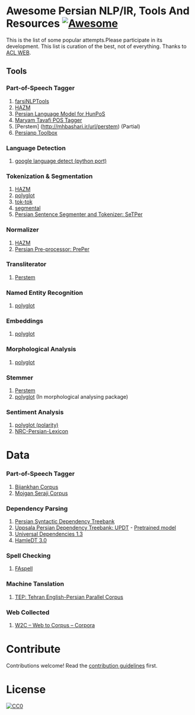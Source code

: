# Awesome Persian NLP/IR, Tools And Resources [![Awesome](https://cdn.rawgit.com/sindresorhus/awesome/d7305f38d29fed78fa85652e3a63e154dd8e8829/media/badge.svg)](https://github.com/sindresorhus/awesome)

This is the list of some popular attempts.Please participate in its development. This list is curation of the best, not of everything.
 Thanks to [ACL WEB](http://aclweb.org/aclwiki/index.php?title=Resources_for_Persian).

## Tools
### Part-of-Speech Tagger
  1. [farsiNLPTools](http://mhbashari.ir/url/farsiools)
  2. [HAZM](http://mhbashari.ir/url/hazm)
  4. [Persian Language Model for HunPoS](http://mhbashari.ir/url/unoager)
  5. [Maryam Tavafi POS Tagger ](http://mhbashari.ir/url/aryamavafi)
  6. [Perstem] (http://mhbashari.ir/url/perstem) (Partial)
  7. [Persianp Toolbox](http://mhbashari.ir/url/ersianpoolbox)

### Language Detection
  1. [google language detect (python port)](http://mhbashari.ir/url/langdetect)
  
### Tokenization & Segmentation
   1. [HAZM](http://mhbashari.ir/url/hazm)
   2. [polyglot](http://mhbashari.ir/url/polyglot)
   3. [tok-tok](http://mhbashari.ir/url/tok-tok)
   4. [segmental](http://mhbashari.ir/url/segmental)
   5. [Persian Sentence Segmenter and Tokenizer: SeTPer](http://mhbashari.ir/url/setper)

### Normalizer
   1. [HAZM](http://mhbashari.ir/url/hazm)
   2. [Persian Pre-processor: PrePer](http://mhbashari.ir/url/preper)
   
### Transliterator
   1. [Perstem](http://mhbashari.ir/url/perstem)
   
### Named Entity Recognition
   1. [polyglot](http://mhbashari.ir/url/polyglot)

### Embeddings
   1. [polyglot](http://mhbashari.ir/url/polyglot)

### Morphological Analysis
   1. [polyglot](http://mhbashari.ir/url/polyglot)

### Stemmer
   1. [Perstem](http://mhbashari.ir/url/perstem)
   2. [polyglot](http://mhbashari.ir/url/polyglot) (In morphological analysing package)

### Sentiment Analysis
   1. [polyglot (polarity)](http://mhbashari.ir/url/polyglot)
   2. [NRC-Persian-Lexicon](http://mhbashari.ir/url/nrcperlex)
   
# Data
### Part-of-Speech Tagger
   1. [Bijankhan Corpus](http://mhbashari.ir/url/bijankhan)
   1. [Mojgan Seraji Corpus](http://mhbashari.ir/url/ppsalaersianorpus)
   
   
### Dependency Parsing
   1. [Persian Syntactic Dependency Treebank](http://mhbashari.ir/url/perdt)
   2. [Uppsala Persian Dependency Treebank: UPDT](http://mhbashari.ir/url/updt)
     - [Pretrained model](http://mhbashari.ir/url/parsper-mate)
   3. [Universal Dependencies 1.3](http://mhbashari.ir/url/niversalependencies)
   4. [HamleDT 3.0](http://mhbashari.ir/url/amle)

   
### Spell Checking
   1. [FAspell](http://mhbashari.ir/url/spell)

### Machine Tanslation
   1. [TEP: Tehran English-Persian Parallel Corpus](http://mhbashari.ir/url/ehranabesources)

### Web Collected
   1. [W2C – Web to Corpus – Corpora](http://mhbashari.ir/url/2ebtoorpus)
   
# Contribute

Contributions welcome! Read the [contribution guidelines](contributing.md) first.

# License

[![CC0](https://i.creativecommons.org/p/zero/1.0/88x31.png)](https://creativecommons.org/publicdomain/zero/1.0/)
